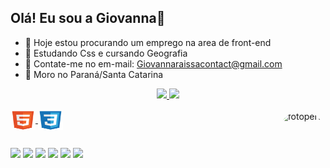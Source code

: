 ## Olá! Eu sou a Giovanna👋

- 🔭 Hoje estou procurando um emprego na area de front-end
- 🌱 Estudando Css e cursando Geografia
- 💬 Contate-me no em-mail: Giovannaraissacontact@gmail.com
- 📍 Moro no Paraná/Santa Catarina

<div align="center">
  <a href="https://github.com/giovannaraissa">
  <img height="140em" src="https://github-readme-stats.vercel.app/api?username=giovannaraissa&show_icons=true&theme=radical&include_all_commits=true&count_private=true"/>
  <img height="140em" src="https://github-readme-stats.vercel.app/api/top-langs/?username=giovannaraissa&layout=compact&langs_count=7&theme=radical"/>
</div>
  <div style="display: inline_block"><br>
  <img align="center" alt="gi-HTML" height="30" width="40" src="https://raw.githubusercontent.com/devicons/devicon/master/icons/html5/html5-original.svg">
  <img align="center" alt="gi-CSS" height="30" width="40" src="https://raw.githubusercontent.com/devicons/devicon/master/icons/css3/css3-original.svg">
  <img align="right" alt="fotoperfil" height="150" style="border-radius:50px;" src="https://cdn.discordapp.com/attachments/761046380243583027/979998338734768138/e04b67599eb74e7d87de1f3dc42c88d5.jpg">
</div>
  
  ##
  
  <div> 
  <a href="https://www.youtube.com/channel/UCLZLDvvM11DrsVCm6H5kKUg" target="_blank"><img src="https://img.shields.io/badge/YouTube-FF0000?style=for-the-badge&logo=youtube&logoColor=white" target="_blank"></a>
  <a href="https://instagram.com/giovannaraiss.a" target="_blank"><img src="https://img.shields.io/badge/-Instagram-%23E4405F?style=for-the-badge&logo=instagram&logoColor=white" target="_blank"></a>
 	<a href="https://www.twitch.tv/sayorio" target="_blank"><img src="https://img.shields.io/badge/Twitch-9146FF?style=for-the-badge&logo=twitch&logoColor=white" target="_blank"></a>
 <a href="https://discord.gg/jJDp3V5t" target="_blank"><img src="https://img.shields.io/badge/Discord-7289DA?style=for-the-badge&logo=discord&logoColor=white" target="_blank"></a> 
  <a href = "mailto:giovannaraissacontact@gmail.com"><img src="https://img.shields.io/badge/-Gmail-%23333?style=for-the-badge&logo=gmail&logoColor=white" target="_blank"></a>
  <a href="https://www.linkedin.com/in/giovannaraissa" target="_blank"><img src="https://img.shields.io/badge/-LinkedIn-%230077B5?style=for-the-badge&logo=linkedin&logoColor=white" target="_blank"></a> 
 
 
</div>
